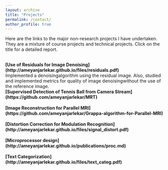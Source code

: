 ```yaml
---
layout: archive
title: "Projects"
permalink: /contact/
author_profile: true
---
```


Here are the links to the major non-research projects I have undertaken. They are a mixture of course projects and technical projects. Click on the title for a detailed report.

<br>
<b>[Use of Residuals for Image Denoising](http://ameyanjarlekar.github.io/files/residuals.pdf)</b> <br> 
 Implemented a denoisingalgorithm using the residual image.  Also, studied and implemented metrics for quality of image denoisingwithout the use of the reference image.

<br>
<b>[Supervised Detection of Tennis Ball from Camera Stream](https://github.com/ameyanjarlekar/MRT)</b> <br> 

<br>
<b>[Image Reconstruction for Parallel MRI](https://github.com/ameyanjarlekar/Grappa-algorithm-for-Parallel-MRI)</b> <br> 

<br>
<b>[Distortion Correction for Modulation Recognition](http://ameyanjarlekar.github.io/files/signal_distort.pdf)</b> <br> 

<br>
<b>[Microprocessor design](http://ameyanjarlekar.github.io/publications/proc.md)</b> <br> 

<br>
<b>[Text Categorization](http://ameyanjarlekar.github.io/files/text_categ.pdf)</b> <br> 
